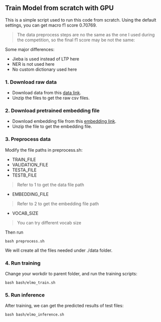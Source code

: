 ## Train Model from scratch with GPU

This is a simple script used to run this code from scratch. Using the default settings, you can get macro f1 score 0.70769.

> The data preprocess steps are no the same as the one I used during the competition, so the final f1 score may be not the same:

Some major differences:
- Jieba is used instead of LTP here
- NER is not used here
- No custom dictionary used here

### 1. Download raw data

- Download data from this [data link](https://drive.google.com/file/d/1OInXRx_OmIJgK3ZdoFZnmqUi0rGfOaQo/view?usp=sharing).
- Unzip the files to get the raw csv files.

### 2. Download pretrained embedding file

- Download embedding file from this [embedding link](https://pan.baidu.com/s/1tUghuTno5yOvOx4LXA9-wg).
- Unzip the file to get the embedding file.

### 3. Preprocess data

Modify the file paths in preprocess.sh:
- TRAIN_FILE
- VALIDATION_FILE
- TESTA_FILE
- TESTB_FILE
> Refer to 1 to get the data file path
- EMBEDDING_FILE
> Refer to 2 to get the embedding file path
- VOCAB_SIZE
> You can try different vocab size

Then run

```
bash preprocess.sh
```

We will create all the files needed under ./data folder.

### 4. Run training

Change your workdir to parent folder, and run the training scripts:

```
bash bash/elmo_train.sh
```

### 5. Run inference

After training, we can get the predicted results of test files:

```
bash bash/elmo_inference.sh
```
